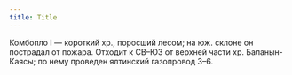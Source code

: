 ```yaml
---
title: Title
---
```


Комбопло I — короткий хр., поросший лесом; на юж. склоне он пострадал от пожара.
Отходит к СВ–ЮЗ от верхней части хр. Баланын-Каясы; по нему проведен ялтинский
газопровод З–6.
